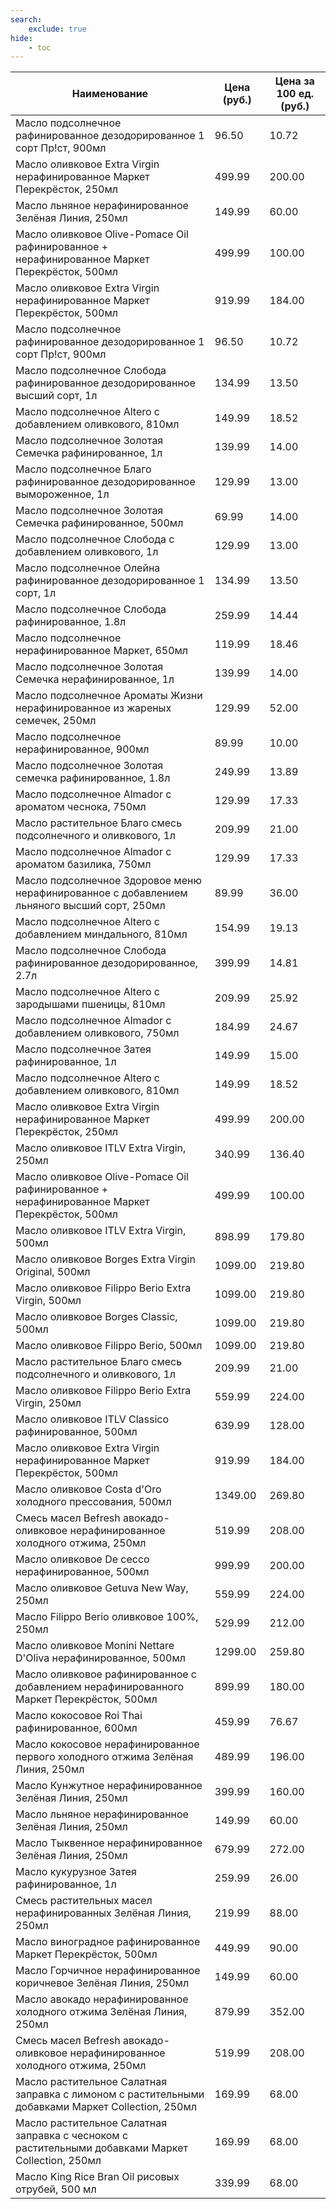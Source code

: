 ```yaml
---
search:
    exclude: true
hide:
    - toc
---
```


| Наименование | Цена (руб.) | Цена за 100 ед. (руб.) |
| -- | -- | -- |
| Масло подсолнечное рафинированное дезодорированное 1 сорт Пр!ст, 900мл | 96.50 | 10.72 |
| Масло оливковое Extra Virgin нерафинированное Маркет Перекрёсток, 250мл | 499.99 | 200.00 |
| Масло льняное нерафинированное Зелёная Линия, 250мл | 149.99 | 60.00 |
| Масло оливковое Olive-Pomace Oil рафинированное + нерафинированное Маркет Перекрёсток, 500мл | 499.99 | 100.00 |
| Масло оливковое Extra Virgin нерафинированное Маркет Перекрёсток, 500мл | 919.99 | 184.00 |
| Масло подсолнечное рафинированное дезодорированное 1 сорт Пр!ст, 900мл | 96.50 | 10.72 |
| Масло подсолнечное Слобода рафинированное дезодорированное высший сорт, 1л | 134.99 | 13.50 |
| Масло подсолнечное Altero с добавлением оливкового, 810мл | 149.99 | 18.52 |
| Масло подсолнечное Золотая Семечка рафинированное, 1л | 139.99 | 14.00 |
| Масло подсолнечное Благо рафинированное дезодорированное вымороженное, 1л | 129.99 | 13.00 |
| Масло подсолнечное Золотая Семечка рафинированное, 500мл | 69.99 | 14.00 |
| Масло подсолнечное Слобода с добавлением оливкового, 1л | 129.99 | 13.00 |
| Масло подсолнечное Олейна рафинированное дезодорированное 1 сорт, 1л | 134.99 | 13.50 |
| Масло подсолнечное Слобода рафинированное, 1.8л | 259.99 | 14.44 |
| Масло подсолнечное нерафинированное Маркет, 650мл | 119.99 | 18.46 |
| Масло подсолнечное Золотая Семечка нерафинированное, 1л | 139.99 | 14.00 |
| Масло подсолнечное Ароматы Жизни нерафинированное из жареных семечек, 250мл | 129.99 | 52.00 |
| Масло подсолнечное нерафинированное, 900мл | 89.99 | 10.00 |
| Масло подсолнечное Золотая семечка рафинированное, 1.8л | 249.99 | 13.89 |
| Масло подсолнечное Almador с ароматом чеснока, 750мл | 129.99 | 17.33 |
| Масло растительное Благо смесь подсолнечного и оливкового, 1л | 209.99 | 21.00 |
| Масло подсолнечное Almador с ароматом базилика, 750мл | 129.99 | 17.33 |
| Масло подсолнечное Здоровое меню нерафинированное с добавлением льняного высший сорт, 250мл | 89.99 | 36.00 |
| Масло подсолнечное Altero с добавлением миндального, 810мл | 154.99 | 19.13 |
| Масло подсолнечное Слобода рафинированное дезодорированное, 2.7л | 399.99 | 14.81 |
| Масло подсолнечное Altero с зародышами пшеницы, 810мл | 209.99 | 25.92 |
| Масло подсолнечное Almador с добавлением оливкового, 750мл | 184.99 | 24.67 |
| Масло подсолнечное Затея рафинированное, 1л | 149.99 | 15.00 |
| Масло подсолнечное Altero с добавлением оливкового, 810мл | 149.99 | 18.52 |
| Масло оливковое Extra Virgin нерафинированное Маркет Перекрёсток, 250мл | 499.99 | 200.00 |
| Масло оливковое ITLV Extra Virgin, 250мл | 340.99 | 136.40 |
| Масло оливковое Olive-Pomace Oil рафинированное + нерафинированное Маркет Перекрёсток, 500мл | 499.99 | 100.00 |
| Масло оливковое ITLV Extra Virgin, 500мл | 898.99 | 179.80 |
| Масло оливковое Borges Extra Virgin Original, 500мл | 1099.00 | 219.80 |
| Масло оливковое Filippo Berio Extra Virgin, 500мл | 1099.00 | 219.80 |
| Масло оливковое Borges Classic, 500мл | 1099.00 | 219.80 |
| Масло оливковое Filippo Berio, 500мл | 1099.00 | 219.80 |
| Масло растительное Благо смесь подсолнечного и оливкового, 1л | 209.99 | 21.00 |
| Масло оливковое Filippo Berio Extra Virgin, 250мл | 559.99 | 224.00 |
| Масло оливковое ITLV Classico рафинированное, 500мл | 639.99 | 128.00 |
| Масло оливковое Extra Virgin нерафинированное Маркет Перекрёсток, 500мл | 919.99 | 184.00 |
| Масло оливковое Costa d'Oro холодного прессования, 500мл | 1349.00 | 269.80 |
| Смесь масел Befresh авокадо-оливковое нерафинированное холодного отжима, 250мл | 519.99 | 208.00 |
| Масло оливковое De cecco нерафинированное, 500мл | 999.99 | 200.00 |
| Масло оливковое Getuva New Way, 250мл | 559.99 | 224.00 |
| Масло Filippo Berio оливковое 100%, 250мл | 529.99 | 212.00 |
| Масло оливковое Monini Nettare D'Oliva нерафинированное, 500мл | 1299.00 | 259.80 |
| Масло оливковое рафинированное с добавлением нерафинированного Маркет Перекрёсток, 500мл | 899.99 | 180.00 |
| Масло кокосовое Roi Thai рафинированное, 600мл | 459.99 | 76.67 |
| Масло кокосовое нерафинированное первого холодного отжима Зелёная Линия, 250мл | 489.99 | 196.00 |
| Масло Кунжутное нерафинированное Зелёная Линия, 250мл | 399.99 | 160.00 |
| Масло льняное нерафинированное Зелёная Линия, 250мл | 149.99 | 60.00 |
| Масло Тыквенное нерафинированное Зелёная Линия, 250мл | 679.99 | 272.00 |
| Масло кукурузное Затея рафинированное, 1л | 259.99 | 26.00 |
| Смесь растительных масел нерафинированных Зелёная Линия, 250мл | 219.99 | 88.00 |
| Масло виноградное рафинированное Маркет Перекрёсток, 500мл | 449.99 | 90.00 |
| Масло Горчичное нерафинированное коричневое Зелёная Линия, 250мл | 149.99 | 60.00 |
| Масло авокадо нерафинированное холодного отжима Зелёная Линия, 250мл | 879.99 | 352.00 |
| Смесь масел Befresh авокадо-оливковое нерафинированное холодного отжима, 250мл | 519.99 | 208.00 |
| Масло растительное Салатная заправка с лимоном с растительными добавками Маркет Collection, 250мл | 169.99 | 68.00 |
| Масло растительное Салатная заправка с чесноком с растительными добавками Маркет Collection, 250мл | 169.99 | 68.00 |
| Масло King Rice Bran Oil рисовых отрубей, 500 мл | 339.99 | 68.00 |
